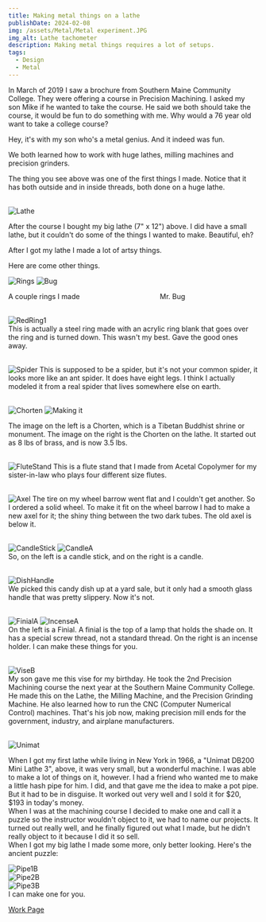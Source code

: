 ```yaml
---
title: Making metal things on a lathe
publishDate: 2024-02-08
img: /assets/Metal/Metal experiment.JPG
img_alt: Lathe tachometer
description: Making metal things requires a lot of setups.
tags:
  - Design
  - Metal
---
```


In March of 2019 I saw a brochure from Southern Maine Community College. They were offering a course in Precision Machining. I asked my son Mike if he wanted to take the course. He said we both should take the course, it would be fun to do something with me. Why would a 76 year old want to take a college course?

Hey, it's with my son who's a metal genius. And it indeed was fun.

We both learned how to work with huge lathes, milling machines and precision grinders.

The thing you see above was one of the first things I made. Notice that it has both outside and in inside threads, both done on a huge lathe.<br><br>

![Lathe](/assets/Metal/LatheA.jpg)

After the course I bought my big lathe (7" x 12") above. I did have a small lathe, but it couldn't do some of the things I wanted to make. Beautiful, eh?

After I got my lathe I made a lot of artsy things.

Here are come other things.

![Rings](/assets/Metal/RingsC.jpg) ![Bug](/assets/Metal/BugA.jpg)

A couple rings I made &nbsp; &nbsp; &nbsp; &nbsp; &nbsp; &nbsp; &nbsp; &nbsp; &nbsp; &nbsp; &nbsp; &nbsp; &nbsp; &nbsp; &nbsp; &nbsp; &nbsp; &nbsp; &nbsp; &nbsp; Mr. Bug <br><br>

![RedRing1](/assets/Metal/RedRing1.JPG)<br>
This is actually a steel ring made with an acrylic ring blank that goes over the ring and is turned down. This wasn't my best. Gave the good ones away.<br><br>

![Spider](/assets/Metal/Spider.JPG)
This is supposed to be a spider, but it's not your common spider, it looks more like an ant spider. It does have eight legs. I think I actually modeled it from a real spider that lives somewhere else on earth.<br><br>


![Chorten](/assets/Metal/ChortenA.png) ![Making it](/assets/Metal/Chorten0B.png)

The image on the left is a Chorten, which is a Tibetan Buddhist shrine or monument. The image on the right is the Chorten on the lathe. It started out as 8 lbs of brass, and is now 3.5 lbs.<br><br>

![FluteStand](/assets/Metal/FluteStand1.jpg)
This is a flute stand that I made from Acetal Copolymer for my sister-in-law who plays four different size flutes.<br><br>

![Axel](/assets/Metal/Axel1.JPG)
The tire on my wheel barrow went flat and I couldn't get another. So I ordered a solid wheel. To make it fit on the wheel barrow I had to make a new axel for it; the shiny thing between the two dark tubes. The old axel is below it.<br><br>

![CandleStick](/assets/Metal/CandleStickA.png) ![CandleA](/assets/Metal/CandleA.png)<br>
So, on the left is a candle stick, and on the right is a candle.<br><br>

![DishHandle](/assets/Metal/DishHandleB.png)<br>
We picked this candy dish up at a yard sale, but it only had a smooth glass handle that was pretty slippery. Now it's not.<br><br>

![FinialA](/assets/Metal/FinialA.png) ![IncenseA](/assets/Metal/IncenseA.png)<br>
On the left is a Finial. A finial is the top of a lamp that holds the shade on. It has a special screw thread, not a standard thread. On the right is an incense holder. I can make these things for you.<br><br>

![ViseB](/assets/Metal/ViseB.png)<br>
My son gave me this vise for my birthday. He took the 2nd Precision Machining course the next year at the Southern Maine Community College. He made this on the Lathe, the Milling Machine, and the Precision Grinding Machine. He also learned how to run the CNC (Computer Numerical Control) machines. That's his job now, making precision mill ends for the government, industry, and airplane manufacturers.<br><br>

![Unimat](/assets/Metal/Unimat_DB200_mini_lathe_3.jpg)<br>

When I got my first lathe while living in New York in 1966, a "Unimat DB200 Mini Lathe 3", above, it was very small, but a wonderful machine.
I was able to make a lot of things on it, however. I had a friend who wanted me to make a little hash pipe for him. I did, and that gave me the idea to make a pot pipe. But it had to be in disguise. It worked out very well and I sold it for $20, $193 in today's money.<br>
When I was at the machining course I decided to make one and call it a puzzle so the instructor wouldn't object to it, we had to name our projects. It turned out really well, and he finally figured out what I made, but he didn't really object to it because I did it so sell.<br>
When I got my big lathe I made some more, only better looking. Here's the ancient puzzle:

![Pipe1B](/assets/Metal/Pipe1B.png)<br>
![Pipe2B](/assets/Metal/Pipe2B.png)<br>
![Pipe3B](/assets/Metal/Pipe3B.png)<br>
I can make one for you.

<a href="/work/">Work Page</a>
